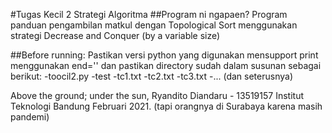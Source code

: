 #Tugas Kecil 2 Strategi Algoritma
##Program ni ngapaen?
Program panduan pengambilan matkul dengan Topological Sort menggunakan
strategi Decrease and Conquer (by a variable size)

##Before running:
Pastikan versi python yang digunakan mensupport print menggunakan end=''
dan pastikan directory sudah dalam susunan sebagai berikut:
-toocil2.py
-test
	-tc1.txt
	-tc2.txt
	-tc3.txt
	-... (dan seterusnya)


Above the ground; under the sun,
Ryandito Diandaru - 13519157
Institut Teknologi Bandung
Februari 2021.
(tapi orangnya di Surabaya karena masih pandemi)